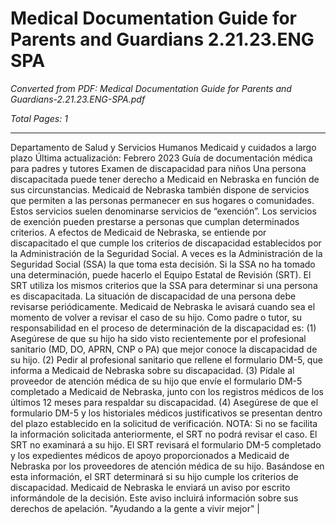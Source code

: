 # Medical Documentation Guide for Parents and Guardians 2.21.23.ENG SPA

*Converted from PDF: Medical Documentation Guide for Parents and Guardians-2.21.23.ENG-SPA.pdf*

*Total Pages: 1*

---

Departamento de Salud y Servicios Humanos
Medicaid y cuidados a largo plazo
Última actualización: Febrero 2023
Guía de documentación médica para padres y tutores
Examen de discapacidad para niños
Una persona discapacitada puede tener derecho a Medicaid en Nebraska en función de sus circunstancias.
Medicaid de Nebraska también dispone de servicios que permiten a las personas permanecer en sus hogares o
comunidades. Estos servicios suelen denominarse servicios de “exención”. Los servicios de exención pueden prestarse a
personas que cumplan determinados criterios.
A efectos de Medicaid de Nebraska, se entiende por discapacitado el que cumple los criterios de discapacidad establecidos
por la Administración de la Seguridad Social. A veces es la Administración de la Seguridad Social (SSA) la que toma esta
decisión. Si la SSA no ha tomado una determinación, puede hacerlo el Equipo Estatal de Revisión (SRT). El SRT utiliza
los mismos criterios que la SSA para determinar si una persona es discapacitada.
La situación de discapacidad de una persona debe revisarse periódicamente. Medicaid de Nebraska le avisará cuando sea
el momento de volver a revisar el caso de su hijo.
Como padre o tutor, su responsabilidad en el proceso de determinación de la discapacidad es:
(1) Asegúrese de que su hijo ha sido visto recientemente por el profesional sanitario (MD, DO, APRN, CNP o
PA) que mejor conoce la discapacidad de su hijo.
(2) Pedir al profesional sanitario que rellene el formulario DM-5, que informa a Medicaid de Nebraska sobre
su discapacidad.
(3) Pídale al proveedor de atención médica de su hijo que envíe el formulario DM-5 completado a Medicaid de
Nebraska, junto con los registros médicos de los últimos 12 meses para respaldar su discapacidad.
(4) Asegúrese de que el formulario DM-5 y los historiales médicos justificativos se presentan dentro del
plazo establecido en la solicitud de verificación.
NOTA: Si no se facilita la información solicitada anteriormente, el SRT no podrá revisar el caso.
El SRT no examinará a su hijo. El SRT revisará el formulario DM-5 completado y los expedientes médicos de apoyo
proporcionados a Medicaid de Nebraska por los proveedores de atención médica de su hijo. Basándose en esta
información, el SRT determinará si su hijo cumple los criterios de discapacidad.
Medicaid de Nebraska le enviará un aviso por escrito informándole de la decisión. Este aviso incluirá información sobre sus
derechos de apelación.
"Ayudando a la gente a vivir mejor" |

